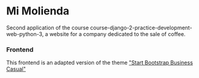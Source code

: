 # Mi Molienda
Second application of the course course-django-2-practice-development-web-python-3, a website for a company dedicated to the sale of coffee.

### Frontend
This frontend is an adapted version of the theme ["Start Bootstrap Business Casual"](https://github.com/blackrockdigital/startbootstrap-business-casual)